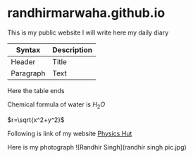 # randhirmarwaha.github.io
This is my public website
I will write here my daily diary

| Syntax | Description |
|-----|-----|
| Header | Title |
| Paragraph | Text |


Here the table ends

Chemical formula of water is $H_{2}O$


$r=\sqrt{x^2+y^2}$

Following is link of my website [Physics Hut](https://www.physicshut.com)

Here is my photograph ![Randhir Singh](randhir singh pic.jpg)
